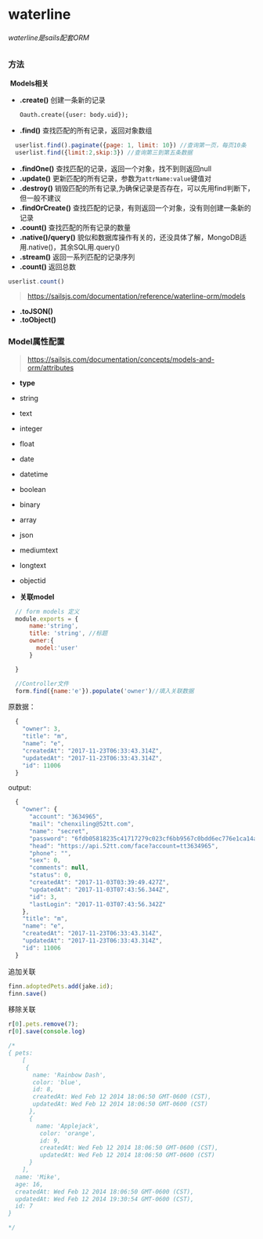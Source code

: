 # waterline
 ###### waterline是sails配套ORM

 ### 方法
 
  **Models相关**

 - **.create()**
 	创建一条新的记录
 	```
 	Oauth.create({user: body.uid});
 	```
 - **.find()**
 	查找匹配的所有记录，返回对象数组

```js
  userlist.find().paginate({page: 1, limit: 10}) //查询第一页，每页10条
  userlist.find({limit:2,skip:3}) //查询第三到第五条数据
```

 - **.findOne()**
 	查找匹配的记录，返回一个对象，找不到则返回null
 - **.update()**
 	更新匹配的所有记录，参数为```attrName:value```键值对
 - **.destroy()**
 	销毁匹配的所有记录,为确保记录是否存在，可以先用find判断下，但一般不建议
 - **.findOrCreate()**
 	查找匹配的记录，有则返回一个对象，没有则创建一条新的记录
 - **.count()**
 	查找匹配的所有记录的数量
 - **.native()/query()**
 	貌似和数据库操作有关的，还没具体了解，MongoDB适用.native()，其余SQL用.query()
 - **.stream()**
  返回一系列匹配的记录序列
 - **.count()**
 	返回总数

  ```js
  userlist.count()
  ```

 > https://sailsjs.com/documentation/reference/waterline-orm/models

 - **.toJSON()**
 - **.toObject()**

 ### Model属性配置

 > https://sailsjs.com/documentation/concepts/models-and-orm/attributes

 
  - **type** 
   - string
   - text
   - integer
   - float
   - date
   - datetime
   - boolean
   - binary
   - array
   - json
   - mediumtext
   - longtext
   - objectid


  - **关联model**

  ```js
    // form models 定义
    module.exports = {
        name:'string',
        title: 'string', //标题
        owner:{
          model:'user'
        }

    }

  ```

  ```js
    //Controller文件
    form.find({name:'e'}).populate('owner')//填入关联数据
  ```

  原数据：

  ```js
    {
      "owner": 3,
      "title": "m",
      "name": "e",
      "createdAt": "2017-11-23T06:33:43.314Z",
      "updatedAt": "2017-11-23T06:33:43.314Z",
      "id": 11006
    }
  ```


  output:

  ```js
    {
      "owner": {
        "account": "3634965",
        "mail": "chenxiling@52tt.com",
        "name": "secret",
        "password": "6fdb05818235c41717279c023cf6bb9567c0bdd6ec776e1ca14a6b1b29e29533",
        "head": "https://api.52tt.com/face?account=tt3634965",
        "phone": "",
        "sex": 0,
        "comments": null,
        "status": 0,
        "createdAt": "2017-11-03T03:39:49.427Z",
        "updatedAt": "2017-11-03T07:43:56.344Z",
        "id": 3,
        "lastLogin": "2017-11-03T07:43:56.342Z"
      },
      "title": "m",
      "name": "e",
      "createdAt": "2017-11-23T06:33:43.314Z",
      "updatedAt": "2017-11-23T06:33:43.314Z",
      "id": 11006
    }
  ```

  追加关联

  ```js
  finn.adoptedPets.add(jake.id);
  finn.save()
  ```

  移除关联

  ```js
  r[0].pets.remove(7);
  r[0].save(console.log)
  
  /*
  { pets:
      [
       {
         name: 'Rainbow Dash',
         color: 'blue',
         id: 8,
         createdAt: Wed Feb 12 2014 18:06:50 GMT-0600 (CST),
         updatedAt: Wed Feb 12 2014 18:06:50 GMT-0600 (CST) 
        },
        { 
          name: 'Applejack',
           color: 'orange',
           id: 9,
           createdAt: Wed Feb 12 2014 18:06:50 GMT-0600 (CST),
           updatedAt: Wed Feb 12 2014 18:06:50 GMT-0600 (CST) 
        }
      ],
    name: 'Mike',
    age: 16,
    createdAt: Wed Feb 12 2014 18:06:50 GMT-0600 (CST),
    updatedAt: Wed Feb 12 2014 19:30:54 GMT-0600 (CST),
    id: 7 
  }

  */

  ```

